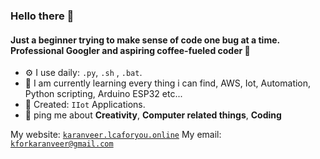 ### Hello there 👋

#### Just a beginner trying to make sense of code one bug at a time. Professional Googler and aspiring coffee-fueled coder 👾

- ⚙️ I use daily: `.py`, `.sh` , `.bat`.
- 🚀 I am currently learning every thing i can find, AWS, Iot, Automation, Python scripting, Arduino ESP32 etc...
- 👾 Created: `IIot` Applications.
 - 💬 ping me about **Creativity**, **Computer related things**, **Coding**
  
My website: [`karanveer.lcaforyou.online`](https://karanveer.lcaforyou.com)
My email: [`kforkaranveer@gmail.com`](kforkaranveer@gmail.com)

